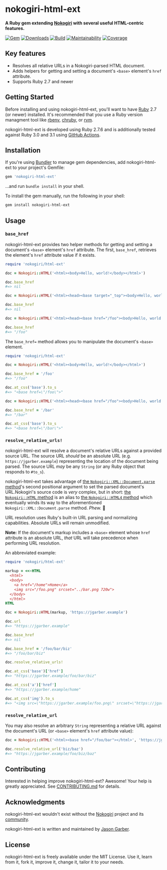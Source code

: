 # nokogiri-html-ext

**A Ruby gem extending [Nokogiri](https://nokogiri.org) with several useful HTML-centric features.**

[![Gem](https://img.shields.io/gem/v/nokogiri-html-ext.svg?logo=rubygems&style=for-the-badge)](https://rubygems.org/gems/nokogiri-html-ext)
[![Downloads](https://img.shields.io/gem/dt/nokogiri-html-ext.svg?logo=rubygems&style=for-the-badge)](https://rubygems.org/gems/nokogiri-html-ext)
[![Build](https://img.shields.io/github/workflow/status/jgarber623/nokogiri-html-ext/CI?logo=github&style=for-the-badge)](https://github.com/jgarber623/nokogiri-html-ext/actions/workflows/ci.yml)
[![Maintainability](https://img.shields.io/codeclimate/maintainability/jgarber623/nokogiri-html-ext.svg?logo=code-climate&style=for-the-badge)](https://codeclimate.com/github/jgarber623/nokogiri-html-ext)
[![Coverage](https://img.shields.io/codeclimate/c/jgarber623/nokogiri-html-ext.svg?logo=code-climate&style=for-the-badge)](https://codeclimate.com/github/jgarber623/nokogiri-html-ext/code)

## Key features

- Resolves all relative URLs in a Nokogiri-parsed HTML document.
- Adds helpers for getting and setting a document's `<base>` element's `href` attribute.
- Supports Ruby 2.7 and newer

## Getting Started

Before installing and using nokogiri-html-ext, you'll want to have [Ruby](https://www.ruby-lang.org) 2.7 (or newer) installed. It's recommended that you use a Ruby version managment tool like [rbenv](https://github.com/rbenv/rbenv), [chruby](https://github.com/postmodern/chruby), or [rvm](https://github.com/rvm/rvm).

nokogiri-html-ext is developed using Ruby 2.7.6 and is additionally tested against Ruby 3.0 and 3.1 using [GitHub Actions](https://github.com/jgarber623/nokogiri-html-ext/actions).

## Installation

If you're using [Bundler](https://bundler.io) to manage gem dependencies, add nokogiri-html-ext to your project's Gemfile:

```ruby
gem 'nokogiri-html-ext'
```

…and run `bundle install` in your shell.

To install the gem manually, run the following in your shell:

```sh
gem install nokogiri-html-ext
```

## Usage

### `base_href`

nokogiri-html-ext provides two helper methods for getting and setting a document's `<base>` element's `href` attribute. The first, `base_href`, retrieves the element's `href` attribute value if it exists.

```ruby
require 'nokogiri/html-ext'

doc = Nokogiri::HTML('<html><body>Hello, world!</body></html>')

doc.base_href
#=> nil

doc = Nokogiri::HTML('<html><head><base target="_top"><body>Hello, world!</body></html>')

doc.base_href
#=> nil

doc = Nokogiri::HTML('<html><head><base href="/foo"><body>Hello, world!</body></html>')

doc.base_href
#=> "/foo"
```

The `base_href=` method allows you to manipulate the document's `<base>` element.

```ruby
require 'nokogiri/html-ext'

doc = Nokogiri::HTML('<html><body>Hello, world!</body></html>')

doc.base_href = '/foo'
#=> "/foo"

doc.at_css('base').to_s
#=> "<base href=\"/foo\">"

doc = Nokogiri::HTML('<html><head><base href="/foo"><body>Hello, world!</body></html>')

doc.base_href = '/bar'
#=> "/bar"

doc.at_css('base').to_s
#=> "<base href=\"/bar\">"
```

### `resolve_relative_urls!`

nokogiri-html-ext will resolve a document's relative URLs against a provided source URL. The source URL _should_ be an absolute URL (e.g. `https://jgarber.example`) representing the location of the document being parsed. The source URL _may_ be any `String` (or any Ruby object that responds to `#to_s`).

nokogiri-html-ext takes advantage of [the `Nokogiri::XML::Document.parse` method](https://github.com/sparklemotion/nokogiri/blob/main/lib/nokogiri/xml/document.rb#L48)'s second positional argument to set the parsed document's URL.Nokogiri's source code is _very_ complex, but in short: [the `Nokogiri::HTML` method](https://github.com/sparklemotion/nokogiri/blob/main/lib/nokogiri/html.rb#L7-L8) is an alias to [the `Nokogiri::HTML4` method](https://github.com/sparklemotion/nokogiri/blob/main/lib/nokogiri/html4.rb#L10-L12) which eventually winds its way to the aforementioned `Nokogiri::XML::Document.parse` method. _Phew._ 🥵

URL resolution uses Ruby's built-in URL parsing and normalizing capabilities. Absolute URLs will remain unmodified.

**Note:** If the document's markup includes a `<base>` element whose `href` attribute is an absolute URL, _that_ URL will take precedence when performing URL resolution.

An abbreviated example:

```ruby
require 'nokogiri/html-ext'

markup = <<-HTML
  <html>
  <body>
    <a href="/home">Home</a>
    <img src="/foo.png" srcset="../bar.png 720w">
  </body>
  </html>
HTML

doc = Nokogiri::HTML(markup, 'https://jgarber.example')

doc.url
#=> "https://jgarber.example"

doc.base_href
#=> nil

doc.base_href = '/foo/bar/biz'
#=> "/foo/bar/biz"

doc.resolve_relative_urls!

doc.at_css('base')['href']
#=> "https://jgarber.example/foo/bar/biz"

doc.at_css('a')['href']
#=> "https://jgarber.example/home"

doc.at_css('img').to_s
#=> "<img src=\"https://jgarber.example/foo.png\" srcset=\"https://jgarber.example/foo/bar.png 720w\">"
```

### `resolve_relative_url`

You may also resolve an arbitrary `String` representing a relative URL against the document's URL (or `<base>` element's `href` attribute value):

```ruby
doc = Nokogiri::HTML('<html><base href="/foo/bar"></html>', 'https://jgarber.example')

doc.resolve_relative_url('biz/baz')
#=> "https://jgarber.example/foo/biz/baz"
```

## Contributing

Interested in helping improve nokogiri-html-ext? Awesome! Your help is greatly appreciated. See [CONTRIBUTING.md](https://github.com/jgarber623/nokogiri-html-ext/blob/main/CONTRIBUTING.md) for details.

## Acknowledgments

nokogiri-html-ext wouldn't exist without the [Nokogiri](https://nokogiri.org) project and its [community](https://github.com/sparklemotion/nokogiri).

nokogiri-html-ext is written and maintained by [Jason Garber](https://sixtwothree.org).

## License

nokogiri-html-ext is freely available under the MIT License. Use it, learn from it, fork it, improve it, change it, tailor it to your needs.
